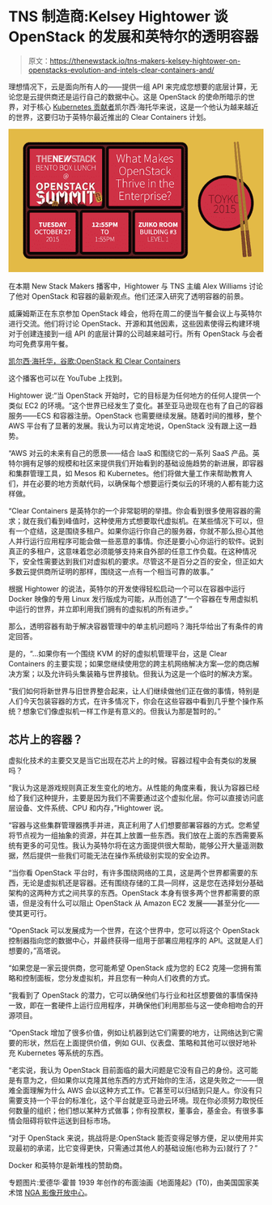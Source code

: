 # TNS 制造商:Kelsey Hightower 谈 OpenStack 的发展和英特尔的透明容器

> 原文：<https://thenewstack.io/tns-makers-kelsey-hightower-on-openstacks-evolution-and-intels-clear-containers-and/>

理想情况下，云是面向所有人的——提供一组 API 来完成您想要的底层计算，无论您是云提供商还是运行自己的数据中心。这是 OpenStack 的使命所暗示的世界，对于核心 [Kubernetes 贡献者](https://github.com/kelseyhightower)凯尔西·海托华来说，这是一个他认为越来越近的世界，这要归功于英特尔最近推出的 Clear Containers 计划。

[![TNSBentoBoxLunch_OpenStackTokyo2015_169Display (1)](img/23dc490592a42ac357b6d8ae763f55c8.png)](https://www.openstack.org/summit/tokyo-2015/schedule/main-conference)

在本期 New Stack Makers 播客中，Hightower 与 TNS 主编 Alex Williams 讨论了他对 OpenStack 和容器的最新观点。他们还深入研究了透明容器的前景。

威廉姆斯正在东京参加 OpenStack 峰会，他将在周二的便当午餐会议上与英特尔进行交流。他们将讨论 OpenStack、开源和其他因素，这些因素使得云构建环境对于创建连接到一组 API 的底层计算的公司越来越可行。所有 OpenStack 与会者均可免费享用午餐。

[凯尔西·海托华，谷歌:OpenStack 和 Clear Containers](https://thenewstack.simplecast.com/episodes/kelsey-hightower-google-openstack-and-clear-containers)

这个播客也可以在 YouTube 上找到。

Hightower 说:“当 OpenStack 开始时，它的目标是为任何地方的任何人提供一个类似 EC2 的环境。“这个世界已经发生了变化。甚至亚马逊现在也有了自己的容器服务——ECS 和容器注册。OpenStack 也需要继续发展。随着时间的推移，整个 AWS 平台有了显著的发展。我认为可以肯定地说，OpenStack 没有跟上这一趋势。

“AWS 对云的未来有自己的愿景——结合 IaaS 和围绕它的一系列 SaaS 产品。英特尔拥有足够的规模和社区来提供我们开始看到的基础设施趋势的新进展，即容器和集群管理工具，如 Mesos 和 Kubernetes。他们将做大量工作来帮助教育人们，并在必要的地方贡献代码，以确保每个想要运行类似云的环境的人都有能力这样做。

“Clear Containers 是英特尔的一个非常聪明的举措。你会看到很多使用容器的需求；就在我们看到峰值时，这种使用方式想要取代虚拟机。在某些情况下可以，但有一个症结，这是围绕多租户。如果你运行你自己的服务器，你就不那么担心其他人并行运行应用程序可能会做一些恶意的事情。你还是要小心你运行的软件。说到真正的多租户，这意味着您必须能够支持来自外部的任意工作负载。在这种情况下，安全性需要达到我们对虚拟机的要求。尽管这不是百分之百的安全，但正如大多数云提供商所证明的那样，围绕这一点有一个相当可靠的故事。”

根据 Hightower 的说法，英特尔的开发使得轻松启动一个可以在容器中运行 Docker 映像的专用 Linux 发行版成为可能，从而创造了“一个容器在专用虚拟机中运行的世界，并立即利用我们拥有的虚拟机的所有进步。”

那么，透明容器有助于解决容器管理中的单主机问题吗？海托华给出了有条件的肯定回答。

是的，“…如果你有一个围绕 KVM 的好的虚拟机管理平台，这是 Clear Containers 的主要实现；如果您继续使用您的跨主机网络解决方案—您的商店解决方案；以及允许码头集装箱与世界接轨。但我认为这是一个临时的解决方案。

“我们如何将新世界与旧世界整合起来，让人们继续做他们正在做的事情，特别是人们今天包装容器的方式，在许多情况下，你会在这些容器中看到几乎整个操作系统？想象它们像虚拟机一样工作是有意义的。但我认为那是暂时的。”

## 芯片上的容器？

虚拟化技术的主要交叉是当它出现在芯片上的时候。容器过程中会有类似的发展吗？

“我认为这是游戏规则真正发生变化的地方。从性能的角度来看，我认为容器已经给了我们这种提升，主要是因为我们不需要通过这个虚拟化层。你可以直接访问底层设备、文件系统、CPU 和内存，”Hightower 说。

“容器与这些集群管理器携手并进，真正利用了人们想要部署容器的方式。您希望将节点视为一组抽象的资源，并在其上放置一些东西。我们放在上面的东西需要系统有更多的可见性。我认为英特尔将在这方面提供很大帮助，能够公开大量遥测数据，然后提供一些我们可能无法在操作系统级别实现的安全边界。

“当你看 OpenStack 平台时，有许多围绕网络的工具，这是两个世界都需要的东西，无论是虚拟机还是容器。还有围绕存储的工具—同样，这是您在选择划分基础架构的这两种方式之间共享的东西。OpenStack 本身有很多两个世界都需要的原语，但是没有什么可以阻止 OpenStack 从 Amazon EC2 发展——甚至分化——使其更可行。

“OpenStack 可以发展成为一个世界，在这个世界中，您可以将这个 OpenStack 控制器指向您的数据中心，并最终获得一组用于部署应用程序的 API。这就是人们想要的，”高塔说。

“如果您是一家云提供商，您可能希望 OpenStack 成为您的 EC2 克隆—您拥有策略和控制面板，您分发虚拟机，并且您有一种向人们收费的方式。

“我看到了 OpenStack 的潜力，它可以确保他们与行业和社区想要做的事情保持一致，即在一套硬件上运行应用程序，并确保他们利用那些与这一使命相吻合的开源项目。

“OpenStack 增加了很多价值，例如让机器到达它们需要的地方，让网络达到它需要的形状，然后在上面提供价值，例如 GUI、仪表盘、策略和其他可以很好地补充 Kubernetes 等系统的东西。

“老实说，我认为 OpenStack 目前面临的最大问题是它没有自己的身份。这可能是有意为之，但如果你以克隆其他东西的方式开始你的生活，这是失败之一——很难全面理解为什么 AWS 会以这种方式工作。它甚至可以归结到只是人。你没有只需要支持一个平台的标准化，这个平台就是亚马逊云环境。现在你必须努力取悦任何数量的组织；他们想以某种方式做事；你有投票权，董事会，基金会。有很多事情会阻碍将软件运送到目标市场。

“对于 OpenStack 来说，挑战将是:OpenStack 能否变得足够方便，足以使用并实现最初的承诺，比它变得更快，只需通过其他人的基础设施(也称为云)就行了？”

Docker 和英特尔是新堆栈的赞助商。

专题图片:爱德华·霍普 1939 年创作的布面油画《地面隆起》(T0)，由美国国家美术馆 [NGA 影像开放中心](https://images.nga.gov/en/page/openaccess.html)。

<svg xmlns:xlink="http://www.w3.org/1999/xlink" viewBox="0 0 68 31" version="1.1"><title>Group</title> <desc>Created with Sketch.</desc></svg>